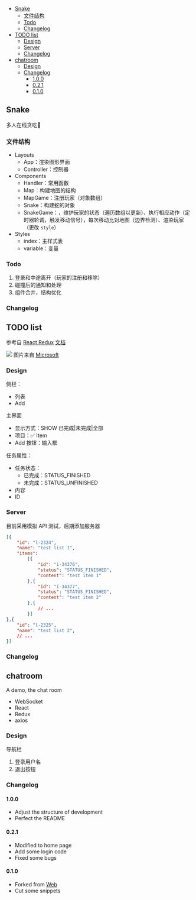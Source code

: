 - [Snake](#snake)
    - [文件结构](#文件结构)
    - [Todo](#todo)
    - [Changelog](#changelog)
- [TODO list](#todo-list)
    - [Design](#design)
    - [Server](#server)
    - [Changelog](#changelog-1)
- [chatroom](#chatroom)
    - [Design](#design-1)
    - [Changelog](#changelog-2)
        - [1.0.0](#100)
        - [0.2.1](#021)
        - [0.1.0](#010)

## Snake
多人在线贪吃🐍

### 文件结构
- Layouts
    - App：渲染图形界面
    - Controller：控制器
- Components
    - Handler：常用函数
    - Map：构建地图的结构
    - MapGame：注册玩家（对象数组）
    - Snake：构建蛇的对象
    - SnakeGame：，维护玩家的状态（遍历数组以更新）、执行相应动作（定时器轮调，触发移动信号），每次移动比对地图（边界检测）、渲染玩家（更改 `style`）
- Styles
    - index：主样式表
    - variable：变量

### Todo
1. 登录和中途离开（玩家的注册和移除）
2. 碰撞后的通知和处理
3. 组件合并，结构优化

### Changelog


## TODO list
参考自 [React Redux](https://react-redux.js.org/) [文档](http://cn.redux.js.org/)

![](https://to-do-cdn.microsoft.com/webapp/4687dcb4c4ce7d1688f20fc417518f25cbe89bec59d8d8454ef0a3ebb42ae80a/desktop.jpg)
图片来自 [Microsoft](https://www.microsoft.com/)

### Design
侧栏：
- 列表
- Add

主界面
- 显示方式：SHOW 已完成|未完成|全部
- 项目：✅ Item
- Add 按钮：输入框 

任务属性：
- 任务状态：
    - 已完成：STATUS_FINISHED
    - 未完成：STATUS_UNFINISHED
- 内容
- ID

### Server
目前采用模拟 API 测试，后期添加服务器
```json
[{
    "id": "l-2324",
    "name": "test list 1",
    "items":
        [{
            "id": "i-34376",
            "status": "STATUS_FINISHED",
            "content": "test item 1"
        },{
            "id": "i-34377", 
            "status": "STATUS_FINISHED",
            "content": "test item 2"
        },{
            // ...
        }]
},{
    "id": "l-2325",
    "name": "test list 2",
    // ...
}]
```

### Changelog

## chatroom
A demo, the chat room

- WebSocket
- React
- Redux
- axios

### Design
导航栏
1. 登录用户名
2. 退出按钮

### Changelog
#### 1.0.0
- Adjust the structure of development
- Perfect the README

#### 0.2.1
- Modified to home page
- Add some login code
- Fixed some bugs

#### 0.1.0
- Forked from [Web](www.cssmoban.com)
- Cut some snippets
